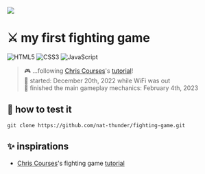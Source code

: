 <a href="https://github.com/nat-thunder/fighting-game/blob/master/README-ptbr.md"><img src="https://img.shields.io/badge/%20🇧🇷%20LER%20EM%20PT&#8208;BR-yellow.svg?style=for-the-badge"></a>

# ⚔️ my first fighting game
![HTML5](https://img.shields.io/badge/html5-%23E34F26.svg?style=for-the-badge&logo=html5&logoColor=white)
![CSS3](https://img.shields.io/badge/css3-%231572B6.svg?style=for-the-badge&logo=css3&logoColor=white)
![JavaScript](https://img.shields.io/badge/javascript-%23323330.svg?style=for-the-badge&logo=javascript&logoColor=%23F7DF1E)
> 🎮 ...following [Chris Courses](https://github.com/chriscourses)'s [tutorial](https://www.youtube.com/watch?v=vyqbNFMDRGQ&t=4299s)!<br>
> 🤖 started: December 20th, 2022 while WiFi was out<br>
> 🥷 finished the main gameplay mechanics: February 4th, 2023

## 📑 how to test it
  ```
  git clone https://github.com/nat-thunder/fighting-game.git
  ```
  
## ✨ inspirations
  - [Chris Courses](https://github.com/chriscourses)'s fighting game [tutorial](https://www.youtube.com/watch?v=vyqbNFMDRGQ&t=4299s) 
